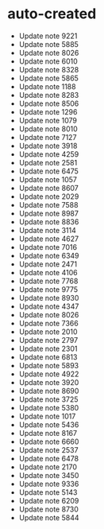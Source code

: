 # auto-created
- Update note 9221
- Update note 5885
- Update note 8026
- Update note 6010
- Update note 8328
- Update note 5865
- Update note 1188
- Update note 8283
- Update note 8506
- Update note 1296
- Update note 1079
- Update note 8010
- Update note 7127
- Update note 3918
- Update note 4259
- Update note 2581
- Update note 6475
- Update note 1057
- Update note 8607
- Update note 2029
- Update note 7588
- Update note 8987
- Update note 8836
- Update note 3114
- Update note 4627
- Update note 7016
- Update note 6349
- Update note 2471
- Update note 4106
- Update note 7768
- Update note 9775
- Update note 8930
- Update note 4347
- Update note 8026
- Update note 7366
- Update note 2010
- Update note 2797
- Update note 2301
- Update note 6813
- Update note 5893
- Update note 4922
- Update note 3920
- Update note 8690
- Update note 3725
- Update note 5380
- Update note 1017
- Update note 5436
- Update note 8167
- Update note 6660
- Update note 2537
- Update note 6478
- Update note 2170
- Update note 3450
- Update note 9336
- Update note 5143
- Update note 6209
- Update note 8730
- Update note 5844
